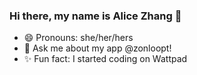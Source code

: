 ### Hi there, my name is Alice Zhang 👋
- 😄 Pronouns: she/her/hers
- 💬 Ask me about my app @zonloopt!
- ✨ Fun fact: I started coding on Wattpad

<!--
**ricedrink/ricedrink** is a ✨ _special_ ✨ repository because its `README.md` (this file) appears on your GitHub profile.

<!--
**- 🔭 I’m currently working on ... - 🌱 I’m currently learning ...- 👯 I’m looking to collaborate on ... - 🤔 I’m looking for help with ...


- 📫 Reach me by my email 

-->
